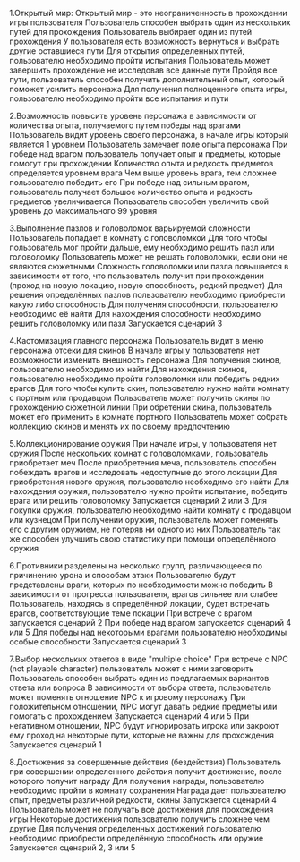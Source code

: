 
1.Открытый мир:
Открытый мир - это неограниченность в прохождении игры пользователя
Пользователь способен выбрать один из нескольких путей для прохождения 
Пользователь выбирает один из путей прохождения 
У пользователя есть возможность вернуться и выбрать другие оставшиеся пути
Для открытия определенных путей, пользователю необходимо пройти испытания 
Пользователь может завершить прохождение не исследовав все данные пути
Пройдя все пути, пользователь способен получить дополнительный опыт, который поможет усилить персонажа
Для получения полноценного опыта игры, пользователю необходимо пройти все испытания и пути

2.Возможность повысить уровень персонажа в зависимости от количества опыта, получаемого путем победы над врагами
Пользователь видит уровень своего персонажа, в начале игры который является 1 уровнем
Пользователь замечает поле опыта персонажа 
При победе над врагом пользователь получает опыт и предметы, которые помогут при прохождении
Количество опыта и редкость предметов определяется уровнем врага
Чем выше уровень врага, тем сложнее пользователю победить его
При победе над сильным врагом, пользователь получает большое количество опыта и редкость предметов увеличивается
Пользователь способен увеличить свой уровень до максимального 99 уровня
 
3.Выполнение пазлов и головоломок варьируемой сложности
Пользователь попадает в комнату с головоломкой
Для того чтобы пользователь мог пройти дальше, ему необходимо решить пазл или головоломку
Пользователь может не решать головоломки, если они не являются сюжетными
Сложность головоломки или пазла повышается в зависимости от того, что пользователь получит при прохождении (проход на новую локацию, новую способность, редкий предмет) 
Для решения определённых пазлов пользователю необходимо приобрести какую либо способность
Для получения способности, пользователю необходимо её найти
Для нахождения способности необходимо решить головоломку или пазл
Запускается сценарий 3
 
4.Кастомизация главного персонажа
Пользователь видит в меню персонажа отсеки для скинов
В начале игры у пользователя нет возможности изменить внешность персонажа
Для получения скинов, пользователю необходимо их найти
Для нахождения скинов, пользователю необходимо пройти головоломки или победить редких врагов
Для того чтобы купить скин, пользователю нужно найти комнату с портным или продавцом
Пользователь может получить скины по прохождению сюжетной линии
При обретении скина, пользователь может его применить в комнате портного
Пользователь может собрать коллекцию скинов и менять их по своему предпочтению
 
5.Коллекционирование оружия
При начале игры, у пользователя нет оружия
После нескольких комнат с головоломками, пользователь приобретает меч
После приобретения меча, пользователь способен побеждать врагов и исследовать недоступные до этого локации
Для приобретения нового оружия, пользователю необходимо его найти
Для нахождения оружия, пользователю нужно пройти испытание, победить врага или решить головоломку
Запускается сценарий 2 или 3 
Для покупки оружия, пользователю необходимо найти комнату с продавцом или кузнецом
При получении оружия, пользователь может поменять его с другим оружием, не потеряв ни одного из них
Пользователь так же способен улучшить свою статистику при помощи определённого оружия
 
6.Противники разделены на несколько групп, различающееся по причинению урона и способам атаки
Пользователю будут представлены враги, которых по необходимости можно победить
В зависимости от прогресса пользователя, врагов сильнее или слабее
Пользователь, находясь в определённой локации, будет встречать врагов, соответствующие теме локации 
При встрече с врагом запускается сценарий 2
При победе над врагом запускается сценарий 4 или 5
Для победы над некоторыми врагами пользователю необходимы особые способности 
Запускается сценарий 3
 
7.Выбор нескольких ответов в виде "multiple choice"
При встрече с NPC (not playable character) пользователь может с ними заговорить
Пользователь способен выбрать один из предлагаемых вариантов ответа или вопроса
В зависимости от выбора ответа, пользователь может поменять отношение NPC к игровому персонажу 
При положительном отношении, NPC могут давать редкие предметы или помогать с прохождением
Запускается сценарий 4 или 5
При негативном отношении, NPC будут игнорировать игрока или закроют ему проход на некоторые пути, которые не важны для прохождения
Запускается сценарий 1

8.Достижения за совершенные действия (бездействия)
Пользователь при совершении определенного действия получит достижение, после которого получит награду
Для получения награды, пользователю необходимо пройти в комнату сохранения
Награда дает пользователю опыт, предметы различной редкости, скины
Запускается сценарий 4
Пользователь может не получать все достижения для прохождения игры 
Некоторые достижения пользователю получить сложнее чем другие
Для получения определенных достижений пользователю необходимо приобрести определённую способность или оружие
Запускается сценарий 2, 3 или 5
